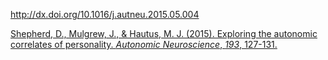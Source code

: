 
http://dx.doi.org/10.1016/j.autneu.2015.05.004

[Shepherd, D., Mulgrew, J., & Hautus, M. J. (2015). Exploring the autonomic correlates of personality. _Autonomic Neuroscience_, _193_, 127-131.](https://www.sciencedirect.com/science/article/pii/S1566070215000545?casa_token=sIQQKvU4XHsAAAAA:n9sHmhko7hOwmwimE48T8-BKJ-GeM_z9Ou5Q6oqaLtGEVGed7a7mvGvP_bxQjD5AL44PJSEobw)